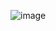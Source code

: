 ![image](https://github.com/adanilevics/ProgramLoginWithKey/assets/110359798/9a8048b9-f195-492e-997b-4f62c1abb618)
